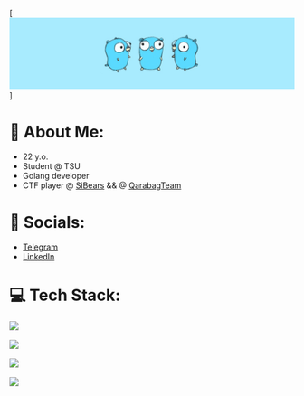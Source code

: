 [![Header](https://github.com/Sib-Coder/Sib-Coder/blob/main/all_logo/neadlogo.jpg)]
# 👾 About Me:
- 22 y.o.
- Student @ TSU
- Golang developer 
- CTF player @ [SiBears](https://gitlab.com/sibears) &&
@ [QarabagTeam](https://github.com/Qarabag-Team)

# 📱 Socials:

- [Telegram](https://t.me/sib_coder)
- [LinkedIn](https://www.linkedin.com/in/sib-coder/)


# 💻 Tech Stack:
<p>
  <a href="https://skillicons.dev">
    <img src="https://skillicons.dev/icons?i=go,py,cpp,c," />
  </a>
</p>
<p>
  <a href="https://skillicons.dev">
    <img src="https://skillicons.dev/icons?i=postgres,mysql,mongodb,redis" />
  </a>
</p>
<p>
  <a href="https://skillicons.dev">
    <img src="https://skillicons.dev/icons?i=vim,idea,vscode" />
  </a>
</p>
<p>
  <a href="https://skillicons.dev">
    <img src="https://skillicons.dev/icons?i=docker,linux" />
  </a>
</p>



